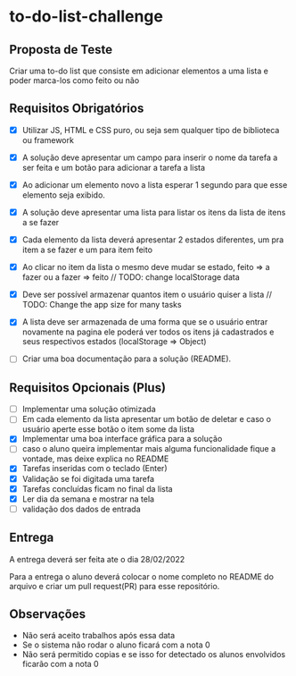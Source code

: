 # to-do-list-challenge

## Proposta de Teste

Criar uma to-do list que consiste em adicionar elementos a uma lista e poder marca-los como feito ou não

## Requisitos Obrigatórios

- [x] Utilizar JS, HTML e CSS puro, ou seja sem qualquer tipo de biblioteca ou framework
- [x] A solução deve apresentar um campo para inserir o nome da tarefa a ser feita e um botão para adicionar a tarefa a lista
- [x] Ao adicionar um elemento novo a lista esperar 1 segundo para que esse elemento seja exibido.
- [x] A solução deve apresentar uma lista para listar os itens da lista de itens a se fazer
- [x] Cada elemento da lista deverá apresentar 2 estados diferentes, um pra item a se fazer e um para item feito
- [x] Ao clicar no item da lista o mesmo deve mudar se estado, feito => a fazer ou a fazer => feito // TODO: change localStorage data
- [x] Deve ser possível armazenar quantos item o usuário quiser a lista // TODO: Change the app size for many tasks
- [x] A lista deve ser armazenada de uma forma que se o usuário entrar novamente na pagina ele poderá ver todos os itens já cadastrados e seus respectivos estados (localStorage => Object)
- [ ] Criar uma boa documentação para a solução (README).


## Requisitos Opcionais (Plus)

- [ ] Implementar uma solução otimizada
- [ ] Em cada elemento da lista apresentar um botão de deletar e caso o usuário aperte esse botão o item some da lista
- [x] Implementar uma boa interface gráfica para a solução
- [ ] caso o aluno queira implementar mais alguma funcionalidade fique a vontade, mas deixe explica no README
- [x] Tarefas inseridas com o teclado (Enter)
- [x] Validação se foi digitada uma tarefa
- [x] Tarefas concluídas ficam no final da lista
- [x] Ler dia da semana e mostrar na tela
- [ ] validação dos dados de entrada

## Entrega

A entrega deverá ser feita ate o dia 28/02/2022

Para a entrega o aluno deverá colocar o nome completo no README do arquivo e criar um pull request(PR) para esse repositório.


## Observações

- Não será aceito trabalhos após essa data
- Se o sistema não rodar o aluno ficará com a nota 0
- Não será permitido copias e se isso for detectado os alunos envolvidos ficarão com a nota 0